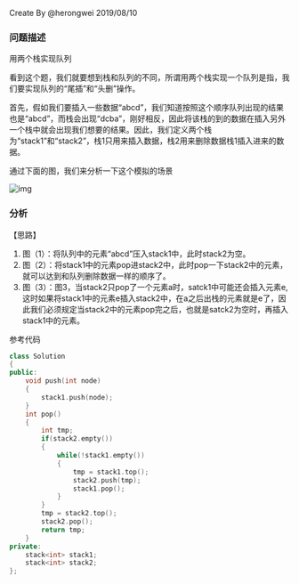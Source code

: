 Create By @herongwei 2019/08/10

### **问题描述**

用两个栈实现队列

看到这个题，我们就要想到栈和队列的不同，所谓用两个栈实现一个队列是指，我们要实现队列的“尾插”和“头删”操作。

首先，假如我们要插入一些数据“abcd”，我们知道按照这个顺序队列出现的结果也是“abcd”，而栈会出现“dcba”，刚好相反，因此将该栈的到的数据在插入另外一个栈中就会出现我们想要的结果。因此，我们定义两个栈为“stack1”和“stack2”，栈1只用来插入数据，栈2用来删除数据栈1插入进来的数据。

通过下面的图，我们来分析一下这个模拟的场景

![img](https://i.loli.net/2018/09/09/5b94daba37d1e.png)

### **分析**

【思路】

1. 图（1）：将队列中的元素“abcd”压入stack1中，此时stack2为空。
2. 图（2）：将stack1中的元素pop进stack2中，此时pop一下stack2中的元素，就可以达到和队列删除数据一样的顺序了。
3. 图（3）：图3，当stack2只pop了一个元素a时，satck1中可能还会插入元素e,这时如果将stack1中的元素e插入stack2中，在a之后出栈的元素就是e了，因此我们必须规定当stack2中的元素pop完之后，也就是satck2为空时，再插入stack1中的元素。


参考代码

```c++
class Solution
{
public:
    void push(int node)
    {
        stack1.push(node);
    }
    int pop()
    {
        int tmp;
        if(stack2.empty())
        {
            while(!stack1.empty())
            {
                tmp = stack1.top();
                stack2.push(tmp);
                stack1.pop();
            }
        }
        tmp = stack2.top();
        stack2.pop();
        return tmp;
    }
private:
    stack<int> stack1;
    stack<int> stack2;
};
```

